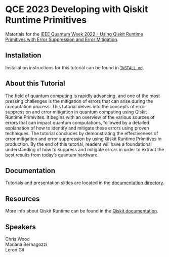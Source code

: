 # QCE 2023 Developing with Qiskit Runtime Primitives

Materials for the [IEEE Quantum Week 2022 - Using Qiskit Runtime Primitives with Error Suppression and Error Mitigation](https://qce.quantum.ieee.org/2023/tutorials-program/).

## Installation

Installation instructions for this tutorial can be found in [`INSTALL.md`](INSTALL.md).

## About this Tutorial

 The field of quantum computing is rapidly advancing, and one of the most pressing challenges is the mitigation of errors that can arise during the computation process. This tutorial delves into the concepts of error suppression and error mitigation in quantum computing using Qiskit Runtime Primivites. It begins with an overview of the various sources of errors that can impact quantum computations, followed by a detailed explanation of how to identify and mitigate these errors using proven techniques. The tutorial concludes by demonstrating the effectiveness of error mitigation and error suppression by using Qiskit Runtime Primitives in production. By the end of this tutorial, readers will have a foundational understanding of how to suppress and mitigate errors in order to extract the best results from today’s quantum hardware.

## Documentation

Tutorials and presentation slides are located in the [documentation directory](docs/).

## Resources

More info about Qiskit Runtime can be found in the [Qiskit documentation](https://qiskit.org/ecosystem/ibm-runtime/).

## Speakers

Chris Wood <br>
Mariana Bernagozzi <br>
Leron Gil
